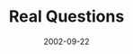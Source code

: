 ---
layout: music 
title: "Real Questions"
series: "Living Out Loud"
date: 2002-09-22 
description: "What does it mean to live out loud?"
audio: "http://s3.amazonaws.com/crossroadsaudiomessages/Real%20Questions.mp3"
audio-duration: "36:17"
src: "http://www.crossroads.net/players/media/mediumHz/bigscreen.outloud.jpg"
---